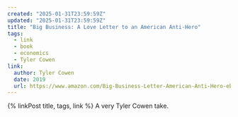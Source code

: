 ```yaml
---
created: "2025-01-31T23:59:59Z"
updated: "2025-01-31T23:59:59Z"
title: "Big Business: A Love Letter to an American Anti-Hero"
tags:
  - link
  - book
  - economics
  - Tyler Cowen
link:
  author: Tyler Cowen
  date: 2019
  url: https://www.amazon.com/Big-Business-Letter-American-Anti-Hero-ebook/dp/B07D2B8MLT
---
```


{% linkPost title, tags, link %} A very Tyler Cowen take.
